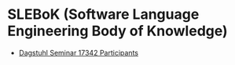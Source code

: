 # SLEBoK (Software Language Engineering Body of Knowledge)

* [Dagstuhl Seminar 17342 Participants](http://www.dagstuhl.de/program/calendar/partlist/?semnr=17342&SUOG)

